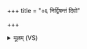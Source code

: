 +++
title = "०६ निर्द्विषन्तं दिवो"

+++
<details><summary>मूलम् (VS)</summary>

निर्द्वि॒षन्तं॑दि॒वो निः पृ॑थि॒व्या निर॒न्तरि॑क्षाद्भजाम ॥
</details>